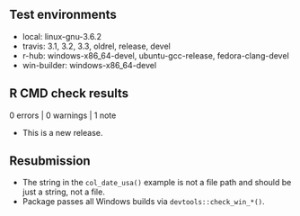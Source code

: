 ## Test environments

* local: linux-gnu-3.6.2
* travis: 3.1, 3.2, 3.3, oldrel, release, devel
* r-hub: windows-x86_64-devel, ubuntu-gcc-release, fedora-clang-devel
* win-builder: windows-x86_64-devel

## R CMD check results

0 errors | 0 warnings | 1 note

* This is a new release.

## Resubmission

* The string in the `col_date_usa()` example is not a file path and should be
just a string, not a file.
* Package passes all Windows builds via `devtools::check_win_*()`.
